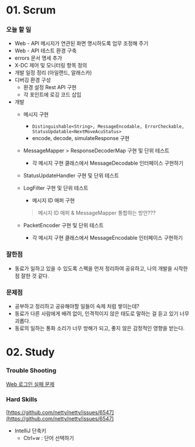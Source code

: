 # 01. Scrum

### 오늘 할 일

- Web - API 메시지가 연관된 화면 명시하도록 업무 조정해 주기
- Web - API 테스트 환경 구축
- errors 문서 명세 추가
- X-DC 제어 및 모니터링 항목 정의
- 개발 일정 정리 (아일랜드, 알래스카)
- 디버깅 환경 구성
    - 환경 설정 Rest API 구현
    - 각 포인트에 로깅 코드 삽입
- 개발
    - 메시지 구현
        - `Distinguishable<String>, MessageEncodable, ErrorCheckable, StatusUpdatable<NextMoveAcuStatus>`
        - encode, decode, simulateResponse 구현
    - MessageMapper > ResponseDecoderMap 구현 및 단위 테스트
        - 각 메시지 구현 클래스에서 MessageDecodable 인터페이스 구현하기
    - StatusUpdateHandler 구현 및 단위 테스트
    - LogFilter 구현 및 단위 테스트
        - 메시지 ID 매퍼 구현
        
        > 메시지 ID 매퍼 & MessageMapper 통합하는 방안???
        > 
    - PacketEncoder 구현 및 단위 테스트
        - 각 메시지 구현 클래스에서 MessageEncodable 인터페이스 구현하기

### 잘한점

- 동료가 일하고 있을 수 있도록 스펙을 먼저 정리하여 공유하고, 나의 개발을 시작한 점 잘한 것 같다.

### 문제점

- 공부하고 정리하고 공유해야할 일들이 숙제 처럼 쌓이는데?
- 동료가 다른 사람에게 배려 없이, 인격적이지 않은 태도로 말하는 걸 듣고 있기 너무 괴롭다.
- 동료의 일하는 통화 소리가 너무 방해가 되고, 좋지 않은 감정적인 영향을 받는다.

# 02. Study

### Trouble Shooting

[Web 로그인 실패 문제](https://www.notion.so/Web-60820c9aa53641308dce5b78ffbd85a8) 

### Hard Skills

[https://github.com/netty/netty/issues/6547](https://github.com/netty/netty/issues/6547)

- IntelliJ 단축키
    - Ctrl+w : 단어 선택하기

